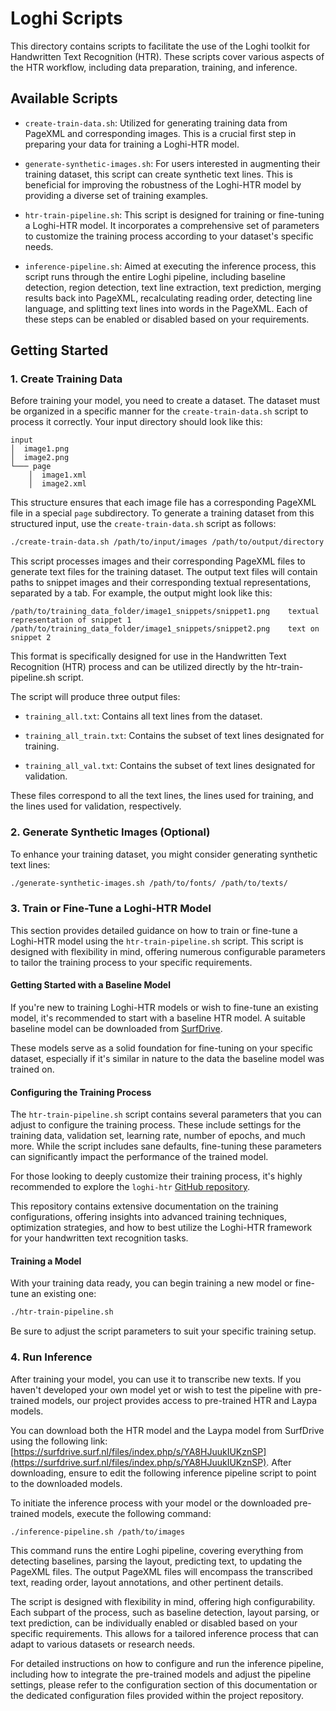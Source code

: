 # Loghi Scripts

This directory contains scripts to facilitate the use of the Loghi toolkit for Handwritten Text Recognition (HTR). These scripts cover various aspects of the HTR workflow, including data preparation, training, and inference.

## Available Scripts

- `create-train-data.sh`: Utilized for generating training data from PageXML and corresponding images. This is a crucial first step in preparing your data for training a Loghi-HTR model.

- `generate-synthetic-images.sh`: For users interested in augmenting their training dataset, this script can create synthetic text lines. This is beneficial for improving the robustness of the Loghi-HTR model by providing a diverse set of training examples.

- `htr-train-pipeline.sh`: This script is designed for training or fine-tuning a Loghi-HTR model. It incorporates a comprehensive set of parameters to customize the training process according to your dataset's specific needs.

- `inference-pipeline.sh`: Aimed at executing the inference process, this script runs through the entire Loghi pipeline, including baseline detection, region detection, text line extraction, text prediction, merging results back into PageXML, recalculating reading order, detecting line language, and splitting text lines into words in the PageXML. Each of these steps can be enabled or disabled based on your requirements.

## Getting Started

### 1. Create Training Data

Before training your model, you need to create a dataset. The dataset must be organized in a specific manner for the `create-train-data.sh` script to process it correctly. Your input directory should look like this:

```
input
│  image1.png
│  image2.png
└─── page
    │  image1.xml
    │  image2.xml
```

This structure ensures that each image file has a corresponding PageXML file in a special `page` subdirectory. To generate a training dataset from this structured input, use the `create-train-data.sh` script as follows:

```bash
./create-train-data.sh /path/to/input/images /path/to/output/directory
```

This script processes images and their corresponding PageXML files to generate text files for the training dataset. The output text files will contain paths to snippet images and their corresponding textual representations, separated by a tab. For example, the output might look like this:

```
/path/to/training_data_folder/image1_snippets/snippet1.png    textual representation of snippet 1
/path/to/training_data_folder/image1_snippets/snippet2.png    text on snippet 2
```

This format is specifically designed for use in the Handwritten Text Recognition (HTR) process and can be utilized directly by the htr-train-pipeline.sh script.

The script will produce three output files:

- `training_all.txt`: Contains all text lines from the dataset.

- `training_all_train.txt`: Contains the subset of text lines designated for training.

- `training_all_val.txt`: Contains the subset of text lines designated for validation.

These files correspond to all the text lines, the lines used for training, and the lines used for validation, respectively.

### 2. Generate Synthetic Images (Optional)

To enhance your training dataset, you might consider generating synthetic text lines:

```bash
./generate-synthetic-images.sh /path/to/fonts/ /path/to/texts/
```

### 3. Train or Fine-Tune a Loghi-HTR Model

This section provides detailed guidance on how to train or fine-tune a Loghi-HTR model using the `htr-train-pipeline.sh` script. This script is designed with flexibility in mind, offering numerous configurable parameters to tailor the training process to your specific requirements.

#### Getting Started with a Baseline Model

If you're new to training Loghi-HTR models or wish to fine-tune an existing model, it's recommended to start with a baseline HTR model. A suitable baseline model can be downloaded from [SurfDrive](https://surfdrive.surf.nl/files/index.php/s/YA8HJuukIUKznSP).

These models serve as a solid foundation for fine-tuning on your specific dataset, especially if it's similar in nature to the data the baseline model was trained on.

#### Configuring the Training Process

The `htr-train-pipeline.sh` script contains several parameters that you can adjust to configure the training process. These include settings for the training data, validation set, learning rate, number of epochs, and much more. While the script includes sane defaults, fine-tuning these parameters can significantly impact the performance of the trained model.

For those looking to deeply customize their training process, it's highly recommended to explore the `loghi-htr` [GitHub repository](https://github.com/knaw-huc/loghi-htr).

This repository contains extensive documentation on the training configurations, offering insights into advanced training techniques, optimization strategies, and how to best utilize the Loghi-HTR framework for your handwritten text recognition tasks.

#### Training a Model

With your training data ready, you can begin training a new model or fine-tune an existing one:

```bash
./htr-train-pipeline.sh
```

Be sure to adjust the script parameters to suit your specific training setup.

### 4. Run Inference

After training your model, you can use it to transcribe new texts. If you haven't developed your own model yet or wish to test the pipeline with pre-trained models, our project provides access to pre-trained HTR and Laypa models.

You can download both the HTR model and the Laypa model from SurfDrive using the following link: [https://surfdrive.surf.nl/files/index.php/s/YA8HJuukIUKznSP](https://surfdrive.surf.nl/files/index.php/s/YA8HJuukIUKznSP). After downloading, ensure to edit the following inference pipeline script to point to the downloaded models.

To initiate the inference process with your model or the downloaded pre-trained models, execute the following command:

```bash
./inference-pipeline.sh /path/to/images
```

This command runs the entire Loghi pipeline, covering everything from detecting baselines, parsing the layout, predicting text, to updating the PageXML files. The output PageXML files will encompass the transcribed text, reading order, layout annotations, and other pertinent details.

The script is designed with flexibility in mind, offering high configurability. Each subpart of the process, such as baseline detection, layout parsing, or text prediction, can be individually enabled or disabled based on your specific requirements. This allows for a tailored inference process that can adapt to various datasets or research needs.

For detailed instructions on how to configure and run the inference pipeline, including how to integrate the pre-trained models and adjust the pipeline settings, please refer to the configuration section of this documentation or the dedicated configuration files provided within the project repository.
